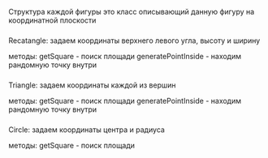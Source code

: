 Структура каждой фигуры это класс описывающий данную фигуру на координатной плоскости
###
Recatangle: задаем координаты верхнего левого угла, высоту и ширину

методы:
getSquare - поиск площади
generatePointInside - находим рандомную точку внутри 

###
Triangle: задаем координаты каждой из вершин 

методы:
getSquare - поиск площади
generatePointInside - находим рандомную точку внутри 

###
Circle: задаем координаты центра и радиуса

методы:
getSquare - поиск площади 
